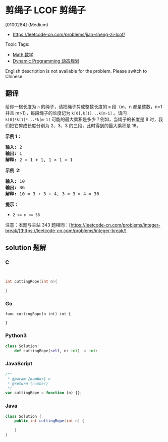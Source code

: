 # 剪绳子 LCOF 剪绳子

[0100284] (Medium)

- https://leetcode-cn.com/problems/jian-sheng-zi-lcof/

Topic Tags:

- [Math 数学](https://leetcode-cn.com/tag/math/)
- [Dynamic Programming 动态规划](https://leetcode-cn.com/tag/dynamic-programming/)

English description is not available for the problem. Please switch to Chinese.

## 翻译

给你一根长度为 `n` 的绳子，请把绳子剪成整数长度的 `m` 段（m、n 都是整数，n>1 并且 m>1），每段绳子的长度记为 `k[0],k[1]...k[m-1]` 。请问 `k[0]*k[1]*...*k[m-1]` 可能的最大乘积是多少？例如，当绳子的长度是 8 时，我们把它剪成长度分别为 2、3、3 的三段，此时得到的最大乘积是 18。

**示例 1：**

<pre><strong>输入: </strong>2
<strong>输出: </strong>1
<strong>解释: </strong>2 = 1 + 1, 1 × 1 = 1</pre>

**示例  2:**

<pre><strong>输入: </strong>10
<strong>输出: </strong>36
<strong>解释: </strong>10 = 3 + 3 + 4, 3 ×&nbsp;3 ×&nbsp;4 = 36</pre>

**提示：**

- `2 <= n <= 58`

注意：本题与主站 343 题相同：[https://leetcode-cn.com/problems/integer-break/](https://leetcode-cn.com/problems/integer-break/)

## solution 题解

### C

```c


int cuttingRope(int n){

}


```

### Go

```golang
func cuttingRope(n int) int {

}
```

### Python3

```python
class Solution:
    def cuttingRope(self, n: int) -> int:
```

### JavaScript

```javascript
/**
 * @param {number} n
 * @return {number}
 */
var cuttingRope = function (n) {};
```

### Java

```java
class Solution {
    public int cuttingRope(int n) {

    }
}
```
